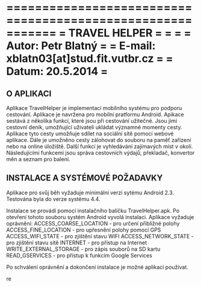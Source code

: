 ===========================================================
=        TRAVEL HELPER                                    =
=                                                         =
=        Autor:  Petr Blatný                              =
=        E-mail: xblatn03[at]stud.fit.vutbr.cz            =
=        Datum:  20.5.2014                                =
===========================================================

O APLIKACI
----------
Aplikace TravelHelper je implementací mobilního systému pro podporu cestování. Aplikace je navržena pro mobilní pratformu Android. Apikace sestává z několika funkcí, které jsou při cestování užitečné. Jsou jimi cestovní deník, umožňující uživateli ukládat významné momenty cesty. Aplikace tyto cesty umožňuje sdílet na sociální sítě pomocí webové aplikace. Dále je umožněno cesty zálohovat do souboru na paměť zařízení nebo na online úložiště. Další funkcí je vyhledávání zajímavých míst v okolí. Následujícími funkcemi jsou správa cestovních výdajů, překladač, konvertor měn a seznam pro balení.


INSTALACE A SYSTÉMOVÉ POŽADAVKY
-------------------------------
Aplikace pro svůj běh vyžaduje minimální verzi sytému Android 2.3. Testována byla do verze systému 4.4.

Instalace se provádí pomocí instalačního balíčku TravelHelper.apk. Po otevření tohoto souboru systém Android vyvolá instalaci. Aplikace vyžaduje oprávnění:
    ACCESS_COARSE_LOCATION - pro určení přibližné polohy
    ACCESS_FINE_LOCATION - pro upřesnění polohy pomocí GPS
    ACCESS_WIFI_STATE - pro zjištění stavu WIFI
    ACCESS_NETWORK_STATE - pro zjištění stavu sítě
    INTERNET - pro přístup na Internet
    WRITE_EXTERNAL_STORAGE - pro zápis souborů na SD kartu
    READ_GSERVICES - pro přístup k funkcím Google Services
    
Po schválení oprávnění a dokončení instalace je možné aplikaci používat.


re
